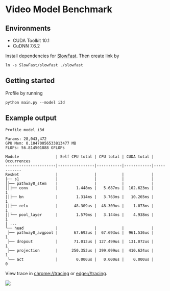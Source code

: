 # Video Model Benchmark

## Environments

* CUDA Toolkit 10.1
* CuDNN 7.6.2

Install dependencies for [SlowFast](https://github.com/facebookresearch/SlowFast). Then create link by

```
ln -s SlowFast/slowfast ./slowfast
```

## Getting started

Profile by running

```
python main.py --model i3d
```

## Example output

```
Profile model i3d

Params: 28,043,472
GPU Mem: 0.10470056533813477 MB
FLOPs: 56.814501888 GFLOPs

Module                | Self CPU total | CPU total | CUDA total | Occurrences
----------------------|----------------|-----------|------------|------------
ResNet                |                |           |            |            
├── s1                |                |           |            |            
│├── pathway0_stem    |                |           |            |            
││├── conv            |        1.448ms |   5.687ms |  102.623ms |           1
││├── bn              |        1.314ms |   3.763ms |   10.265ms |           1
││├── relu            |       48.309us |  48.309us |    1.073ms |           1
││└── pool_layer      |        1.579ms |   3.144ms |    4.938ms |           1
│ ...
└── head              |                |           |            |            
 ├── pathway0_avgpool |       67.693us |  67.693us |  961.536us |           1
 ├── dropout          |       71.013us | 127.499us |  131.072us |           1
 ├── projection       |      250.353us | 399.099us |  410.624us |           1
 └── act              |        0.000us |   0.000us |    0.000us |           0
```

View trace in [chrome://tracing](chrome://tracing) or [edge://tracing](edge://tracing). 

![](https://i.loli.net/2020/06/10/lky2e4QJvn3YGCR.png)